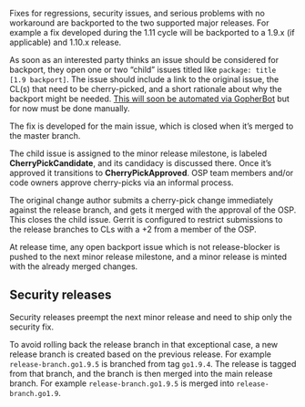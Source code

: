 Fixes for regressions, security issues, and serious problems with no workaround are backported to the two supported major releases. For example a fix developed during the 1.11 cycle will be backported to a 1.9.x (if applicable) and 1.10.x release.

As soon as an interested party thinks an issue should be considered for backport, they open one or two “child” issues titled like `package: title [1.9 backport]`. The issue should include a link to the original issue, the CL(s) that need to be cherry-picked, and a short rationale about why the backport might be needed. [This will soon be automated via GopherBot](https://github.com/golang/go/issues/24899) but for now must be done manually.

The fix is developed for the main issue, which is closed when it’s merged to the master branch.

The child issue is assigned to the minor release milestone, is labeled **CherryPickCandidate**, and its candidacy is discussed there. Once it’s approved it transitions to **CherryPickApproved**. OSP team members and/or code owners approve cherry-picks via an informal process.

The original change author submits a cherry-pick change immediately against the release branch, and gets it merged with the approval of the OSP. This closes the child issue. Gerrit is configured to restrict submissions to the release branches to CLs with a +2 from a member of the OSP.

At release time, any open backport issue which is not release-blocker is pushed to the next minor release milestone, and a minor release is minted with the already merged changes.

## Security releases

Security releases preempt the next minor release and need to ship only the security fix.

To avoid rolling back the release branch in that exceptional case, a new release branch is created based on the previous release. For example `release-branch.go1.9.5` is branched from tag `go1.9.4`. The release is tagged from that branch, and the branch is then merged into the main release branch. For example `release-branch.go1.9.5` is merged into `release-branch.go1.9`.

